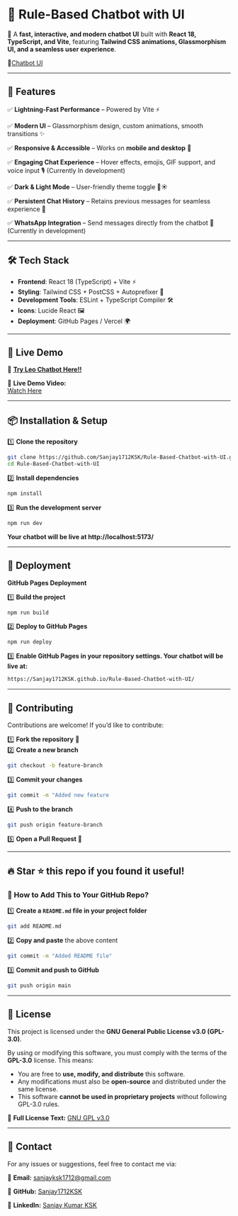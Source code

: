 # 🤖 Rule-Based Chatbot with UI

🚀 A **fast, interactive, and modern chatbot UI** built with **React 18, TypeScript, and Vite**, featuring **Tailwind CSS animations, Glassmorphism UI, and a seamless user experience**.

📸[Chatbot UI](https://github.com/Sanjay1712KSK/Rule-Based-Chatbot-with-UI/issues/1#issue-2903622977) 

---

## 🌟 Features

✅ **Lightning-Fast Performance** – Powered by Vite ⚡  

✅ **Modern UI** – Glassmorphism design, custom animations, smooth transitions ✨  

✅ **Responsive & Accessible** – Works on **mobile and desktop** 📱  

✅ **Engaging Chat Experience** – Hover effects, emojis, GIF support, and voice input 🎙️  (Currently In development)

✅ **Dark & Light Mode** – User-friendly theme toggle 🌙☀️  

✅ **Persistent Chat History** – Retains previous messages for seamless experience 💬  

✅ **WhatsApp Integration** – Send messages directly from the chatbot 📲  (Currently in development)

---

## 🛠️ Tech Stack

- **Frontend**: React 18 (TypeScript) + Vite ⚡  
- **Styling**: Tailwind CSS + PostCSS + Autoprefixer 🎨  
- **Development Tools**: ESLint + TypeScript Compiler 🛠️  
- **Icons**: Lucide React 🖼️  
- **Deployment**: GitHub Pages / Vercel 🌍  

---

## 🚀 Live Demo

🔗 **[Try Leo Chatbot Here!!](https://Sanjay1712KSK.github.io/Rule-Based-Chatbot-with-UI/)**

🎥 **Live Demo Video:**  
[Watch Here](https://github.com/Sanjay1712KSK/Rule-Based-Chatbot-with-UI/raw/main/Video/Chatbot%20Live%20demo%20recording.mp4)


---

## 📦 Installation & Setup

1️⃣ **Clone the repository**  
```sh
git clone https://github.com/Sanjay1712KSK/Rule-Based-Chatbot-with-UI.git
cd Rule-Based-Chatbot-with-UI
```

2️⃣ **Install dependencies**  
```sh
npm install
```

3️⃣ **Run the development server**
```sh
npm run dev
```
**Your chatbot will be live at http://localhost:5173/**

---

## 🚀 Deployment

**GitHub Pages Deployment**

1️⃣ **Build the project**  
```sh
npm run build
```

2️⃣ **Deploy to GitHub Pages**  
```sh
npm run deploy
```

3️⃣ **Enable GitHub Pages in your repository settings.
Your chatbot will be live at:**
```sh
https://Sanjay1712KSK.github.io/Rule-Based-Chatbot-with-UI/
```
---

## 🤝 Contributing

Contributions are welcome! If you’d like to contribute:

1️⃣ **Fork the repository** 🍴  
2️⃣ **Create a new branch**  
   ```sh
   git checkout -b feature-branch
   ```
3️⃣ **Commit your changes**
   ```sh
   git commit -m "Added new feature
   ```
4️⃣ **Push to the branch**  
   ```sh
   git push origin feature-branch
   ```
5️⃣ **Open a Pull Request 🚀**

---

## 🔥 Star ⭐ this repo if you found it useful!
### **📌 How to Add This to Your GitHub Repo?**
1️⃣ **Create a `README.md` file in your project folder**  
```sh
git add README.md
```
2️⃣ **Copy and paste** the above content  
```sh
git commit -m "Added README file"
```
3️⃣ **Commit and push to GitHub**  
```sh
git push origin main
```

---

## 📄 License

This project is licensed under the **GNU General Public License v3.0 (GPL-3.0)**.  

By using or modifying this software, you must comply with the terms of the **GPL-3.0** license. This means:  
- You are free to **use, modify, and distribute** this software.  
- Any modifications must also be **open-source** and distributed under the same license.  
- This software **cannot be used in proprietary projects** without following GPL-3.0 rules.  

📜 **Full License Text:** [GNU GPL v3.0](https://www.gnu.org/licenses/gpl-3.0.html)  

---

## 📩 Contact

For any issues or suggestions, feel free to contact me via:

📧 **Email:** [sanjayksk1712@gmail.com](mailto:sanjayksk1712@gmail.com)  

🐙 **GitHub:** [Sanjay1712KSK](https://github.com/Sanjay1712KSK)  

🔗 **LinkedIn:** [Sanjay Kumar KSK](https://www.linkedin.com/in/sanjaykumarksk/)  

